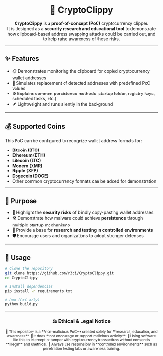 <div align="center">

# 🔗 CryptoClippy

**CryptoClippy** is a **proof-of-concept (PoC)** cryptocurrency clipper.  
It is designed as a **security research and educational tool** to demonstrate how clipboard-based address swapping attacks could be carried out, and to help raise awareness of these risks.  

</div>

---

## ✨ Features

- 📋 Demonstrates monitoring the clipboard for copied cryptocurrency wallet addresses  
- 🔄 Simulates replacement of detected addresses with predefined PoC values  
- ⚙️ Explains common persistence methods (startup folder, registry keys, scheduled tasks, etc.)  
- 🪶 Lightweight and runs silently in the background  

---

## 💰 Supported Coins

This PoC can be configured to recognize wallet address formats for:

- **Bitcoin (BTC)**  
- **Ethereum (ETH)**  
- **Litecoin (LTC)**  
- **Monero (XMR)**  
- **Ripple (XRP)**  
- **Dogecoin (DOGE)**  
- Other common cryptocurrency formats can be added for demonstration  

---

## 🎯 Purpose

- 🔐 Highlight the **security risks** of blindly copy-pasting wallet addresses  
- 🛠️ Demonstrate how malware could achieve **persistence** through multiple startup mechanisms  
- 🧪 Provide a base for **research and testing in controlled environments**  
- 🛡️ Encourage users and organizations to adopt stronger defenses  

---

## 🚀 Usage

```bash
# Clone the repository
git clone https://github.com/r3ci/CryptoClippy.git
cd CryptoClippy

# Install dependencies
pip install -r requirements.txt

# Run (PoC only)
python build.py
````

---

<div align="center">

### ⚖️ Ethical & Legal Notice

<sub>  
🔸 This repository is a **non-malicious PoC** created solely for **research, education, and awareness**.  
🔸 It does **not encourage or support malicious activity**.  
🔸 Using software like this to intercept or tamper with cryptocurrency transactions without consent is **illegal** and unethical.  
🔸 Always use responsibly in **controlled environments** such as penetration testing labs or awareness training.  
</sub>  

</div>